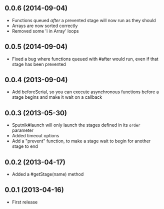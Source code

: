 ## 0.0.6 (2014-09-04)

* Functions queued *after* a prevented stage will now run as they should
* Arrays are now sorted correctly
* Removed some 'i in Array' loops

## 0.0.5 (2014-09-04)

* Fixed a bug where functions queued with #after would run, even if that stage
  has been prevented

## 0.0.4 (2013-09-04)

* Add beforeSerial, so you can execute asynchronous functions before a stage
  begins and make it wait on a callback

## 0.0.3 (2013-05-30)

* Sputnik#launch will only launch the stages defined in its `order` parameter
* Added timeout options
* Add a "prevent" function, to make a stage wait to begin for another stage to end

## 0.0.2 (2013-04-17)

* Added a #getStage(name) method

## 0.0.1 (2013-04-16)

* First release